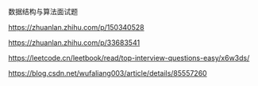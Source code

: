 
数据结构与算法面试题

https://zhuanlan.zhihu.com/p/150340528

https://zhuanlan.zhihu.com/p/33683541

https://leetcode.cn/leetbook/read/top-interview-questions-easy/x6w3ds/

https://blog.csdn.net/wufaliang003/article/details/85557260
